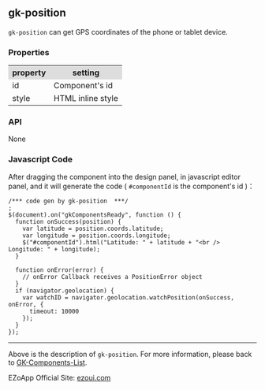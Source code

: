 ## gk-position
`gk-position` can get GPS coordinates of the phone or tablet device.

### Properties
<table>

<tr>
<th style="background:#ddd;">property</th>
<th style="background:#ddd;">setting</th>
</tr>

<tr>
<td>id</td>
<td>Component's id</td>
</tr>

<tr>
<td>style</td>
<td>HTML inline style</td>
</tr>

</table>

### API
None


### Javascript Code
After dragging the component into the design panel, in javascript editor panel, and it will generate the code ( `#componentId` is the component's id )：

	/*** code gen by gk-position  ***/
	;
	$(document).on("gkComponentsReady", function () {
	  function onSuccess(position) {
	    var latitude = position.coords.latitude;
	    var longitude = position.coords.longitude;
	    $("#componentId").html("Latitude: " + latitude + "<br /> Longitude: " + longitude);
	  }
	
	  function onError(error) {
	    // onError Callback receives a PositionError object  
	  }
	  if (navigator.geolocation) {
	    var watchID = navigator.geolocation.watchPosition(onSuccess, onError, {
	      timeout: 10000
	    });
	  }
	});


----------
Above is the description of `gk-position`. For more information, please back to [GK-Components-List](https://github.com/ezoapp/Learn-GK-Components).

EZoApp Official Site: [ezoui.com](http://ezoui.com/)





